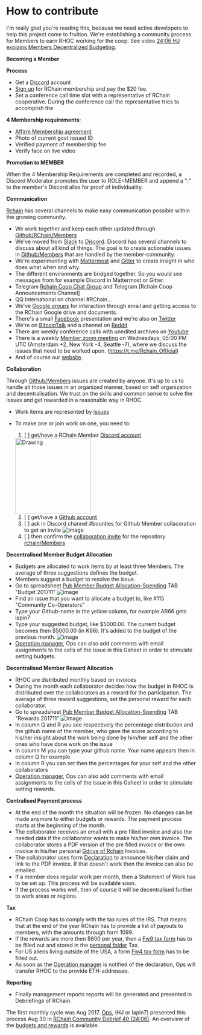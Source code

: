 # How to contribute

I'm really glad you're reading this, because we need active developers to help this project come to fruition.
We're establishing a community process for Members to earn RHOC working for the coop. See video [24:06 HJ explains Members Decentralized Budgeting](https://www.youtube.com/watch?v=7Li4g4qDF6M&t=1486s).


**Becoming a Member**

**Process**

- Get a [Discord](https://discordapp.com/) account
- [Sign up](https://member.rchain.coop/#/sign-up) for RChain membership and pay the $20 fee.
- Set a conference call time slot with a representative of RChain cooperative. During the conference call the representative tries to accomplish the 

**4 Membership requirements**:
- [Affirm Membership agreement](https://github.com/rchain/legaldocs/blob/master/Coop%20Membership%20Agreement.pdf)
- Photo of current govt issued ID
- Verified payment of membership fee
- Verify face on live video

**Promotion to MEMBER**

When the 4 Membership Requirements are completed and recorded, a Discord Moderator promotes the user to ROLE=MEMBER and append a ":" to the member's Discord alias for proof of individuality.

**Communication**

[Rchain](https://rchain.coop) has several channels to make easy communication possible within the growing community.
- We work together and keep each other updated through [Github/RChain/Members](https://github.com/rchain/Members)
- We've moved from [Slack](https://ourchain.slack.com/messages?) to [Discord](https://discordapp.com/channels/349667445566472202/357561188676009986). Discord has several channels to discuss about all kind of things. The goal is to create actionable issues in [Github/Members](https://github.com/rchain/Members/) that are handled by the member-community.
- We're experimenting with [Mattermost](https://rchain.divvydao.net/community/channels/town-square) and [Gitter](https://gitter.im/rchain/Rholang) to create insight in who does what when and why.
- The different environments are bridged together. So you would see messages from for example Discord in Mattermost or Gitter.
- Telegram [Rchain Coop Chat Group](https://t.me/Rchain_Official_Chat) and Telegram [Rchain Coop Announcements Channel]
- QQ International on channel #RChain...
- We've [Google groups](https://groups.google.com/forum/#!forum/rchain) for interaction through email and getting access to the RChain Google drive and documents.
- There's a small [Facebook](https://www.facebook.com/search/top/?q=rchain%20cooperative) presentation and we're also on [Twitter](https://twitter.com/rchain_coop)
- We're on [BitcoinTalk](https://bitcointalk.org/index.php?topic=1747033.0) and a channel on [Reddit](https://www.reddit.com/r/RChain_Official/)
- There are weekly conference calls with unedited archives on [Youtube](https://www.youtube.com/channel/UCSS3jCffMiz574_q64Ukj_w)
- There is a weekly [Member zoom meeting](https://zoom.us/s/197490909) on Wednesdays, 05:00 PM UTC (Amsterdam +2, New York -4, Seattle -7), where we discuss the issues that need to be worked upon.
(https://t.me/Rchain_Official) 
- And of course our [website](https://rchain.coop).

**Collaboration**

Through [Github/Members](https://github.com/rchain/Members/) issues are created by anyone. It's up to us to handle all those issues in an organized manner, based on self organization and decentralisation. We trust on the skills and common sense to solve the issues and get rewarded in a reasonable way in RHOC.

 - Work items are represented by [issues](https://github.com/rchain/Members/issues/)
 - To make one or join work on one, you need to:
     1. [ ] get/have a RChain Member [Discord account](https://member.rchain.coop/#/sign-up)
     <img src="https://user-images.githubusercontent.com/1913335/32598353-e489f158-c539-11e7-9656-4bcbb55718d2.png" alt="Drawing" width="200" />
     
     2. [ ] get/have a [Github account](https://github.com/rchain/Members)
     3. [ ] ask in Discord channel #bounties for Github Member collacoration to get an invite
     ![image](https://user-images.githubusercontent.com/1913335/32598502-3f0ddc98-c53a-11e7-85e9-f95fc799dede.png)
     4. [ ] then confirm the [collaboration invite](https://github.com/rchain/Members/invitations) for the repository [rchain/Members](https://github.com/rchain/Members) 

**Decentralised Member Budget Allocation**
- Budgets are allocated to work items by at least three Members. The average of three suggestions defines the budget.
- Members suggest a budget to resolve the issue. 
- Go to spreadsheet [Pub Member Budget Allocation-Spending](https://docs.google.com/spreadsheets/d/1uxuxx8YN17KCIWcH1cUoGuSm2hAnIya2iAc6wxoaq1o/edit#gid=634479823) TAB "Budget 201711"
![image](https://user-images.githubusercontent.com/1913335/32597438-01a23d84-c537-11e7-916e-c9f12df80480.png)
- Find an issue that you want to allocate a budget to, like #115 "Community Co-Operators"
- Type your Github-name in the yellow column, for example AR66 gets lapin7
- Type your suggested budget, like $5000.00. The current budget becomes then $5000.00 (in K66). It's added to the budget of the previous month.
![image](https://user-images.githubusercontent.com/1913335/32597751-ed21061e-c537-11e7-9a0b-c9cccc48bc86.png)
- [Operation manager](ops@rchain.coop), Ops can also add comments with email assignments to the cells of the issue in this Gsheet in order to stimulate setting budgets.

**Decentralised Member Reward Allocation**
- RHOC are distributed monthly based on invoices
- During the month each collaborator decides how the budget in RHOC is distributed over the collaborators as a reward for the participation. The average of three reward suggestions, set the personal reward for each collaborator.
- Go to spreadsheet [Pub Member Budget Allocation-Spending](https://docs.google.com/spreadsheets/d/1uxuxx8YN17KCIWcH1cUoGuSm2hAnIya2iAc6wxoaq1o/edit#gid=634479823) TAB "Rewards 201711"
![image](https://user-images.githubusercontent.com/1913335/32599161-f91d53f6-c53b-11e7-9ee8-8b31733b98fb.png)
- In column Q and R you see respectively the percentage distribution and the github name of the member, who gave the score according to his/her insight about the work being done by him/her self and the other ones who have done work on the issue
- In column M you can type your github name. Your name appears then in column Q for example.
- In column R you can set then the percentages for your self and the other collaborators
- [Operation manager](ops@rchain.coop), Ops can also add comments with email assignments to the cells of the issue in this Gsheet in order to stimulate setting rewards.
   
**Centralised Payment process**   
- At the end of the month the situation will be frozen. No changes can be made anymore to either budgets or rewards. The payment process starts at the beginning of the month. 
- The collaborator receives an email with a pre filled invoice and also the needed data if the collaborator wants to make his/her own invoice. The collaborator stores a PDF version of the pre filled invoice or the own invoice in his/her personal [Gdrive of Rchain](https://drive.google.com/drive/folders/0B5I9qM5f_1cfeUZoV01EYjdmOEE) Invoices.
- The collaborator uses form [Declaration](https://docs.google.com/forms/d/e/1FAIpQLSe3ZxbwVL_yQZ7DTSw9V5VZod1U9XeZxDMZB7jupRCnx79erQ/viewform) to announce his/her claim and link to the PDF invoice. If that doesn't work then the invoice can also be emailed.
- If a member does regular work per month, then a Statement of Work has to be set up. This process will be available soon.
- If the process works well, then of course it will be decentralised further to work areas or regions.

**Tax**
- RChain Coop has to comply with the tax rules of the IRS. That means that at the end of the year RChain has to provide a list of payouts to members, with the amounts through form 1099.
- If the rewards are more then $600 per year, then a [Fw9 tax form](https://www.irs.gov/pub/irs-pdf/fw9.pdf) has to be filled out and stored in the [personal folder](https://drive.google.com/drive/folders/0B5I9qM5f_1cfeUZoV01EYjdmOEE) Tax.
- For US aliens living outside of the USA, a form [Fw4 tax form](https://www.irs.gov/pub/irs-pdf/fw4.pdf) has to be filled out.
- As soon as the [Operation manager](ops@rchain.coop) is notified of the declaration, Ops will transfer RHOC to the provide ETH-addresses.
   
**Reporting**
- Finally management reports reports will be generated and presented in Debriefings of RChain.
   
The first monthly cycle was Aug 2017. [Ops](ops@rchain.coop), (HJ or lapin7) presented this process Aug 30 in
[RChain Community Debrief 40 (24:06)](https://www.youtube.com/watch?v=7Li4g4qDF6M&t=1486s). An overview of the [budgets and rewards](https://docs.google.com/spreadsheets/d/1uxuxx8YN17KCIWcH1cUoGuSm2hAnIya2iAc6wxoaq1o/edit#gid=1751357908) is available.
